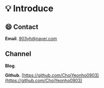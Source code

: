 # 💡 Introduce

## :smile: Contact

&#x20; **Email**. 903yh@naver.com



## Channel

**Blog**.&#x20;

**Github.** [https://github.com/ChoiYeonho0903](https://github.com/ChoiYeonho0903)
